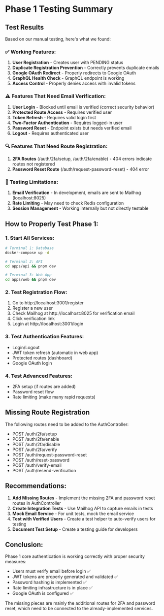 # Phase 1 Testing Summary

## Test Results

Based on our manual testing, here's what we found:

### ✅ Working Features:
1. **User Registration** - Creates user with PENDING status
2. **Duplicate Registration Prevention** - Correctly prevents duplicate emails
3. **Google OAuth Redirect** - Properly redirects to Google OAuth
4. **GraphQL Health Check** - GraphQL endpoint is working
5. **Access Control** - Properly denies access with invalid tokens

### ⚠️ Features That Need Email Verification:
1. **User Login** - Blocked until email is verified (correct security behavior)
2. **Protected Route Access** - Requires verified user
3. **Token Refresh** - Requires valid login first
4. **Two-Factor Authentication** - Requires logged-in user
5. **Password Reset** - Endpoint exists but needs verified email
6. **Logout** - Requires authenticated user

### 🔍 Features That Need Route Registration:
1. **2FA Routes** (/auth/2fa/setup, /auth/2fa/enable) - 404 errors indicate routes not registered
2. **Password Reset Route** (/auth/request-password-reset) - 404 error

### 📝 Testing Limitations:
1. **Email Verification** - In development, emails are sent to Mailhog (localhost:8025)
2. **Rate Limiting** - May need to check Redis configuration
3. **Session Management** - Working internally but not directly testable

## How to Properly Test Phase 1:

### 1. Start All Services:
```bash
# Terminal 1: Database
docker-compose up -d

# Terminal 2: API
cd apps/api && pnpm dev

# Terminal 3: Web App
cd apps/web && pnpm dev
```

### 2. Test Registration Flow:
1. Go to http://localhost:3001/register
2. Register a new user
3. Check Mailhog at http://localhost:8025 for verification email
4. Click verification link
5. Login at http://localhost:3001/login

### 3. Test Authentication Features:
- Login/Logout
- JWT token refresh (automatic in web app)
- Protected routes (dashboard)
- Google OAuth login

### 4. Test Advanced Features:
- 2FA setup (if routes are added)
- Password reset flow
- Rate limiting (make many rapid requests)

## Missing Route Registration

The following routes need to be added to the AuthController:
- POST /auth/2fa/setup
- POST /auth/2fa/enable
- POST /auth/2fa/disable
- POST /auth/2fa/verify
- POST /auth/request-password-reset
- POST /auth/reset-password
- POST /auth/verify-email
- POST /auth/resend-verification

## Recommendations:

1. **Add Missing Routes** - Implement the missing 2FA and password reset routes in AuthController
2. **Create Integration Tests** - Use Mailhog API to capture emails in tests
3. **Mock Email Service** - For unit tests, mock the email service
4. **Test with Verified Users** - Create a test helper to auto-verify users for testing
5. **Document Test Setup** - Create a testing guide for developers

## Conclusion:

Phase 1 core authentication is working correctly with proper security measures:
- Users must verify email before login ✅
- JWT tokens are properly generated and validated ✅
- Password hashing is implemented ✅
- Rate limiting infrastructure is in place ✅
- Google OAuth is configured ✅

The missing pieces are mainly the additional routes for 2FA and password reset, which need to be connected to the already-implemented services.